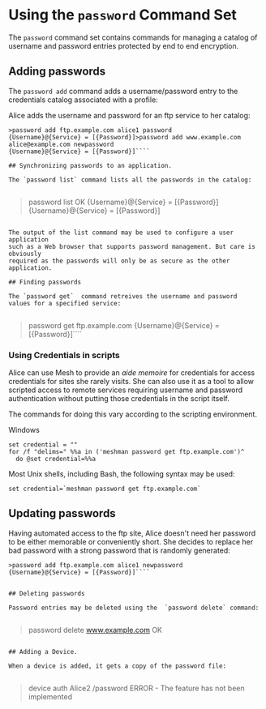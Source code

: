 
# Using the `password` Command Set

The `password` command set contains commands for managing a catalog of username 
and password entries protected by end to end encryption.

## Adding passwords

The `password add` command adds a username/password entry to the
credentials catalog associated with a profile:

Alice adds the username and password for an ftp service to her catalog:


````
>password add ftp.example.com alice1 password
{Username}@{Service} = [{Password}]>password add www.example.com alice@example.com newpassword
{Username}@{Service} = [{Password}]````

## Synchronizing passwords to an application.

The `password list` command lists all the passwords in the catalog:


````
>password list
OK
{Username}@{Service} = [{Password}]
{Username}@{Service} = [{Password}]
````

The output of the list command may be used to configure a user application 
such as a Web browser that supports password management. But care is obviously
required as the passwords will only be as secure as the other application.

## Finding passwords

The `password get`  command retreives the username and password 
values for a specified service:


````
>password get ftp.example.com
{Username}@{Service} = [{Password}]````

### Using Credentials in scripts

Alice can use Mesh to provide an *aide memoire* for credentials for access credentials
for sites she rarely visits. She can also use it as a tool to allow scripted access to
remote services requiring username and password authentication without putting those
credentials in the script itself.

The commands for doing this vary according to the scripting environment.

Windows

````
set credential = ""
for /f "delims=" %%a in ('meshman password get ftp.example.com')^
  do @set credential=%%a
````

Most Unix shells, including Bash, the following syntax may be used:

````
set credential=`meshman password get ftp.example.com`
````

## Updating passwords

Having automated access to the ftp site, Alice doesn't need her password to be either
memorable or conveniently short. She decides to replace her bad password with a strong
password that is randomly generated:


````
>password add ftp.example.com alice1 newpassword
{Username}@{Service} = [{Password}]````


## Deleting passwords

Password entries may be deleted using the  `password delete` command:


````
>password delete www.example.com
OK
````

## Adding a Device.

When a device is added, it gets a copy of the password file:


````
>device auth Alice2 /password
ERROR - The feature has not been implemented
````





